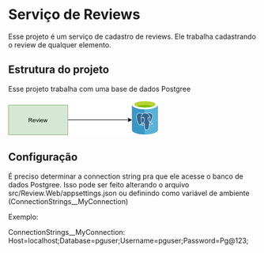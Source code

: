 # Serviço de Reviews

Esse projeto é um serviço de cadastro de reviews. Ele trabalha cadastrando o review de qualquer elemento.

## Estrutura do projeto

Esse projeto trabalha com uma base de dados Postgree 

![Diagrama](./img/diagrama.png)

## Configuração

É preciso determinar a connection string pra que ele acesse o banco de dados Postgree. Isso pode ser feito alterando o arquivo src/Review.Web/appsettings.json ou definindo como variável de ambiente (ConnectionStrings__MyConnection)

Exemplo:

ConnectionStrings__MyConnection: Host=localhost;Database=pguser;Username=pguser;Password=Pg@123;
